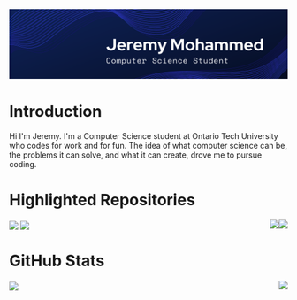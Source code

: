 <img src="https://github.com/Jeremy-Mohammed/Introduction/blob/main/Images/Jeremy%20Mohammed.png"/>

# Introduction

Hi I'm Jeremy. I'm a Computer Science student at Ontario Tech University who codes for work and for fun. The idea of what computer science can be, the problems it can solve, and what it can create, drove me to pursue coding.

# Highlighted Repositories

<img align="right" src="https://github-readme-stats.vercel.app/api/pin/?username=Jeremy-Mohammed&repo=Food4Cause&theme=tokyonight&card_width=350"/>
<img align="center" src="https://github-readme-stats.vercel.app/api/pin/?username=Jeremy-Mohammed&repo=Website&theme=tokyonight&card_width=350"/>
<img align="right" src="https://github-readme-stats.vercel.app/api/pin/?username=Jeremy-Mohammed&repo=Movie-Database&theme=tokyonight&card_width=350"/>
<img align="center" src="https://github-readme-stats.vercel.app/api/pin/?username=Jeremy-Mohammed&repo=Spam-Detection&theme=tokyonight&card_width=350"/>


# GitHub Stats

<img align="right" src="https://github-readme-stats.vercel.app/api/top-langs/?username=Jeremy-Mohammed&layout=compact&theme=tokyonight&hide=roff&langs_count=6&card_width=250"/>
<img align="center" src="https://github-readme-stats.vercel.app/api?username=Jeremy-Mohammed&show_icons=true&theme=tokyonight&hide=prs&card_width=10"/>
